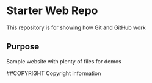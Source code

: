 # Starter Web Repo

This repository is for showing how Git and GitHub work

## Purpose

Sample website with plenty of files for demos


##COPYRIGHT
Copyright information